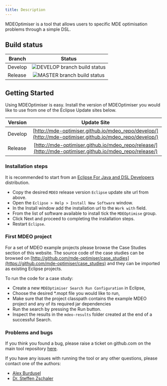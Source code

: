 ```yaml
---
title: Description
---
```


MDEOptimiser is a tool that allows users to specific MDE optimisation problems
through a simple DSL.

## Build status

| Branch       | Status                                     |
| ------------- |:-----------------------------------------:|
| Develop       | ![DEVELOP branch build status](https://travis-ci.org/mde-optimiser/mde_optimiser.svg?branch=develop) |
| Release       | ![MASTER branch build status](https://travis-ci.org/mde-optimiser/mde_optimiser.svg?branch=master)   |

## Getting Started

Using MDEOptimiser is easy. Install the version of MDEOptimiser you would like to
use from one of the Eclipse Update sites below.



| Version       | Update Site                               |
| ------------- |:-----------------------------------------:|
| Develop       | [http://mde-optimiser.github.io/mdeo_repo/develop/](http://mde-optimiser.github.io/mdeo_repo/develop/) |
| Release       | [http://mde-optimiser.github.io/mdeo_repo/release/](http://mde-optimiser.github.io/mdeo_repo/release/) |

### Installation steps

It is recommended to start from an
[Eclipse For Java and  DSL Developers](https://www.eclipse.org/downloads/packages/release/Oxygen/1A) distribution.

* Copy the desired `MDEO` release version `Eclipse` update site url from above.
* Open the `Eclipse > Help > Install New Software` window.
* In the Install window add the installation url to the `Work with` field.
* From the list of software available to install tick the `MDEOptimise` group.
* Click Next and proceed to completing the installation steps.
* Restart `Eclipse`.

### First MDEO project

For a set of MDEO example projects please browse the Case Studies section of this website.
The source code of the case studies can be browsed on
[http://github.com/mde-optimiser/case_studies](https://github.com/mde-optimiser/case_studies)
and they can be imported as existing Eclipse projects.

To run the code for a case study:

* Create a new `MDEOptimiser Search Run Configuration` in Eclipse,
* Choose the desired \*.mopt file you would like to run,
* Make sure that the project classpath contains the example MDEO project and any of its required
jar dependencies
* Run the search by pressing the Run button.
* Inspect the results in the `mdeo-results` folder created at the end of a successful Search.


### Problems and bugs

If you think you found a bug, please raise a ticket on github.com on the main
tool repository [here](https://github.com/mde-optimiser/mde_optimiser).

If you have any issues with running the tool or any other questions, please contact one of the authors:

* [Alex Burdusel](https://nms.kcl.ac.uk/alex.burdusel/)
* [Dr. Steffen Zschaler](http://steffen-zschaler.de)
